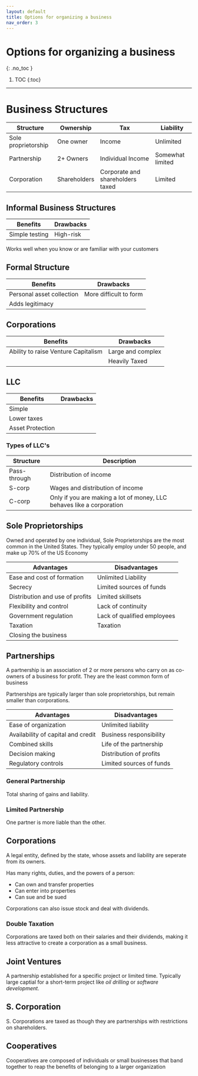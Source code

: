 ```yaml
---
layout: default
title: Options for organizing a business
nav_order: 3
---
```


# Options for organizing a business
{: .no_toc }

1. TOC
{:toc}

---

# Business Structures

|Structure|Ownership|Tax|Liability|
|--|--|--|--|
|Sole proprietorship|One owner|Income|Unlimited|
|Partnership|2+ Owners|Individual Income|Somewhat limited|
|Corporation|Shareholders|Corporate and shareholders taxed|Limited

## Informal Business Structures

|Benefits|Drawbacks|
|--|--|
|Simple testing|High-risk|

Works well when you know or are familiar with your customers

## Formal Structure

|Benefits|Drawbacks|
|--|--|
|Personal asset collection|More difficult to form|
|Adds legitimacy||

## Corporations

|Benefits|Drawbacks|
|--|--|
|Ability to raise Venture Capitalism|Large and complex|
||Heavily Taxed|

## LLC

|Benefits|Drawbacks|
|--|--|
|Simple||
|Lower taxes||
|Asset Protection||

### Types of LLC's

|Structure|Description|
|--|--|
|Pass-through|Distribution of income|
|S-corp|Wages and distribution of income|
|C-corp|Only if you are making a lot of money, LLC behaves like a corporation|

## Sole Proprietorships

Owned and operated by one individual, Sole Proprietorships are the most common in the United States. They typically employ under 50 people, and make up 70% of the US Economy

|Advantages|Disadvantages|
|--|--|
|Ease and cost of formation|Unlimited Liability|
|Secrecy|Limited sources of funds|
|Distribution and use of profits|Limited skillsets|
|Flexibility and control|Lack of continuity|
|Government regulation|Lack of qualified employees|
|Taxation|Taxation|
|Closing the business||

## Partnerships

A partnership is an association of 2 or more persons who carry on as co-owners of a business for profit. They are the least common form of business

Partnerships are typically larger than sole proprietorships, but remain smaller than corporations.

|Advantages|Disadvantages|
|--|--|
|Ease of organization|Unlimited liability|
|Availability of capital and credit|Business responsibility|
|Combined skills|Life of the partnership|
|Decision making|Distribution of profits|
|Regulatory controls|Limited sources of funds|

### General Partnership

Total sharing of gains and liability.

### Limited Partnership

One partner is more liable than the other.

## Corporations

A legal entity, defined by the state, whose assets and liability are seperate from its owners.

Has many rights, duties, and the powers of a person:
- Can own and transfer properties
- Can enter into properties
- Can sue and be sued

Corporations can also issue stock and deal with dividends.

### Double Taxation

Corporations are taxed both on their salaries and their dividends, making it less attractive to create a corporation as a small business.

## Joint Ventures

A partnership established for a specific project or limited time. Typically large captial for a short-term project like *oil drilling* or *software development*.

## S. Corporation

S. Corporations are taxed as though they are partnerships with restrictions on shareholders.

## Cooperatives

Cooperatives are composed of individuals or small businesses that band together to reap the benefits of belonging to a larger organization